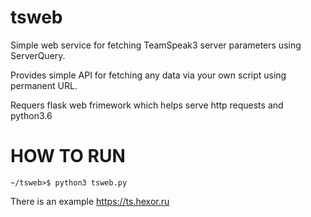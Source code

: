 # tsweb

Simple web service for fetching TeamSpeak3 server parameters using ServerQuery. 

Provides simple API for fetching any data via your own script using permanent URL.

Requers flask web frimework which helps serve http requests and python3.6

# HOW TO RUN
    ~/tsweb>$ python3 tsweb.py

There is an example https://ts.hexor.ru
